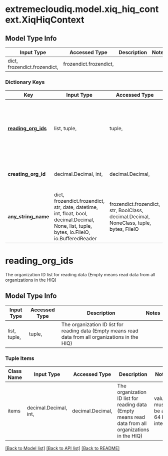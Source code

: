 # extremecloudiq.model.xiq_hiq_context.XiqHiqContext

## Model Type Info
Input Type | Accessed Type | Description | Notes
------------ | ------------- | ------------- | -------------
dict, frozendict.frozendict,  | frozendict.frozendict,  |  | 

### Dictionary Keys
Key | Input Type | Accessed Type | Description | Notes
------------ | ------------- | ------------- | ------------- | -------------
**[reading_org_ids](#reading_org_ids)** | list, tuple,  | tuple,  | The organization ID list for reading data (Empty means read data from all organizations in the HIQ) | 
**creating_org_id** | decimal.Decimal, int,  | decimal.Decimal,  | The organization ID for creating new data | value must be a 64 bit integer
**any_string_name** | dict, frozendict.frozendict, str, date, datetime, int, float, bool, decimal.Decimal, None, list, tuple, bytes, io.FileIO, io.BufferedReader | frozendict.frozendict, str, BoolClass, decimal.Decimal, NoneClass, tuple, bytes, FileIO | any string name can be used but the value must be the correct type | [optional]

# reading_org_ids

The organization ID list for reading data (Empty means read data from all organizations in the HIQ)

## Model Type Info
Input Type | Accessed Type | Description | Notes
------------ | ------------- | ------------- | -------------
list, tuple,  | tuple,  | The organization ID list for reading data (Empty means read data from all organizations in the HIQ) | 

### Tuple Items
Class Name | Input Type | Accessed Type | Description | Notes
------------- | ------------- | ------------- | ------------- | -------------
items | decimal.Decimal, int,  | decimal.Decimal,  | The organization ID list for reading data (Empty means read data from all organizations in the HIQ) | value must be a 64 bit integer

[[Back to Model list]](../../README.md#documentation-for-models) [[Back to API list]](../../README.md#documentation-for-api-endpoints) [[Back to README]](../../README.md)

